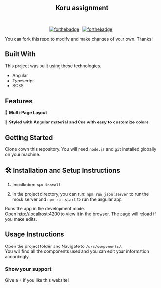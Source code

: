 
 
<h2 align="center">
  Koru assignment<br/>
</h2>


<br/>

<center>

[![forthebadge](https://forthebadge.com/images/badges/built-with-love.svg)](https://forthebadge.com) &nbsp;
[![forthebadge](https://forthebadge.com/images/badges/made-with-typescript.svg)](https://forthebadge.com) &nbsp;

</center>

You can fork this repo to modify and make changes of your own. Thanks!

## Built With


This project was built using these technologies.

- Angular
- Typescript
- SCSS


## Features

**📖 Multi-Page Layout**

**🎨 Styled with Angular material and Css with easy to customize colors**


## Getting Started

Clone down this repository. You will need `node.js` and `git` installed globally on your machine.

## 🛠 Installation and Setup Instructions

1. Installation: `npm install`

2. In the project directory, you can run: `npm run json:server` to run the mock server and `npm run start` to run the angular app.

Runs the app in the development mode.\
Open [http://localhost:4200](http://localhost:4200) to view it in the browser.
The page will reload if you make edits.

## Usage Instructions

Open the project folder and Navigate to `/src/components/`. <br/>
You will find all the components used and you can edit your information accordingly.

### Show your support

Give a ⭐ if you like this website!

